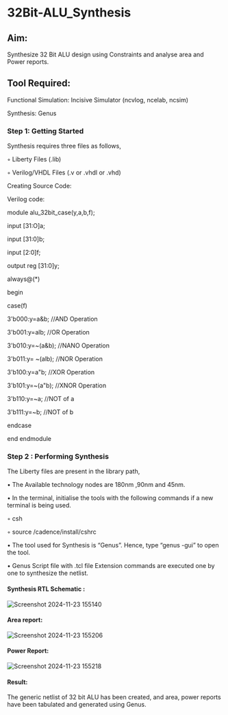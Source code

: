 # 32Bit-ALU_Synthesis

## Aim:

Synthesize 32 Bit ALU design using Constraints and analyse area and Power reports.

## Tool Required:

Functional Simulation: Incisive Simulator (ncvlog, ncelab, ncsim)

Synthesis: Genus

### Step 1: Getting Started

Synthesis requires three files as follows,

◦ Liberty Files (.lib)

◦ Verilog/VHDL Files (.v or .vhdl or .vhd)

Creating Source Code: 

Verilog code:

module alu_32bit_case(y,a,b,f); 

input [31:O]a;

input [31:0]b;

input [2:0]f;

output reg [31:0]y;

always@(*)

begin 

case(f)

3'b000:y=a&b; //AND Operation 

3'b001:y=alb; //OR Operation 

3'b010:y=~(a&b); //NANO Operation 

3'b011:y= ~(alb); //NOR Operation 

3'b100:y=a"b; //XOR Operation

3'b101:y=~(a"b); //XNOR Operation

3'b110:y=~a; //NOT of a 

3'b111:y=~b; //NOT of b

endcase 

end endmodule

### Step 2 : Performing Synthesis

The Liberty files are present in the library path,

• The Available technology nodes are 180nm ,90nm and 45nm.

• In the terminal, initialise the tools with the following commands if a new terminal is being
used.

◦ csh

◦ source /cadence/install/cshrc

• The tool used for Synthesis is “Genus”. Hence, type “genus -gui” to open the tool.

• Genus Script file with .tcl file Extension commands are executed one by one to synthesize the netlist.

#### Synthesis RTL Schematic :
![Screenshot 2024-11-23 155140](https://github.com/user-attachments/assets/80dd7c71-8f56-4734-a1f6-e9af63d63db5)

#### Area report:
![Screenshot 2024-11-23 155206](https://github.com/user-attachments/assets/2fcef1df-a29a-4c88-aec7-e63aac12f2c8)

#### Power Report:
![Screenshot 2024-11-23 155218](https://github.com/user-attachments/assets/836bf8d9-c652-4e01-8fa1-720025bc8640)

#### Result: 

The generic netlist of 32 bit ALU  has been created, and area, power reports have been tabulated and generated using Genus.
